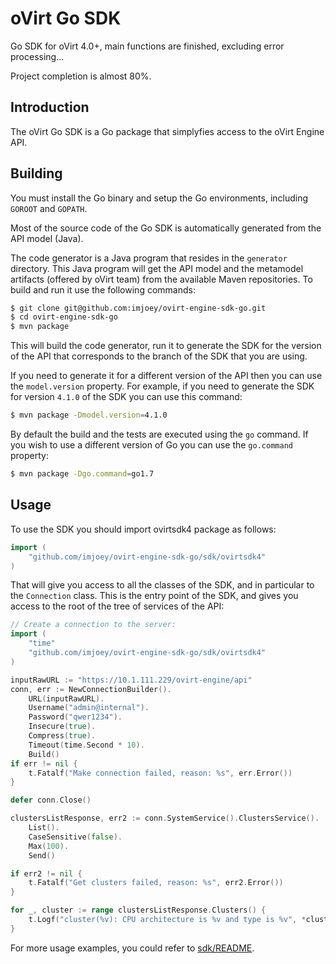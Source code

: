 # oVirt Go SDK
Go SDK for oVirt 4.0+, main functions are finished, excluding error processing...

Project completion is almost 80%.

## Introduction

The oVirt Go SDK is a Go package that simplyfies access to the
oVirt Engine API.

## Building

You must install the Go binary and setup the Go environments, including
`GOROOT` and `GOPATH`.

Most of the source code of the Go SDK is automatically generated
from the API model (Java).

The code generator is a Java program that resides in the `generator`
directory. This Java program will get the API model and the metamodel
artifacts (offered by oVirt team) from the available Maven repositories. 
To build and run it use the following commands:

```bash
$ git clone git@github.com:imjoey/ovirt-engine-sdk-go.git
$ cd ovirt-engine-sdk-go
$ mvn package
```

This will build the code generator, run it to generate the SDK for the
version of the API that corresponds to the branch of the SDK that you
are using.

If you need to generate it for a different version of the API then you
can use the `model.version` property. For example, if you need to
generate the SDK for version `4.1.0` of the SDK you can use this
command:
```bash
$ mvn package -Dmodel.version=4.1.0
```

By default the build and the tests are executed using the `go` command.
If you wish to use a different version of Go you can use the
`go.command` property:
```bash
$ mvn package -Dgo.command=go1.7
```

## Usage

To use the SDK you should import ovirtsdk4 package as follows:
```go
import (
    "github.com/imjoey/ovirt-engine-sdk-go/sdk/ovirtsdk4"
)
```

That will give you access to all the classes of the SDK, and in particular
to the `Connection` class. This is the entry point of the SDK,
and gives you access to the root of the tree of services of the API:

```go
// Create a connection to the server:
import (
    "time"
    "github.com/imjoey/ovirt-engine-sdk-go/sdk/ovirtsdk4"
)

inputRawURL := "https://10.1.111.229/ovirt-engine/api"
conn, err := NewConnectionBuilder().
	URL(inputRawURL).
	Username("admin@internal").
	Password("qwer1234").
	Insecure(true).
	Compress(true).
	Timeout(time.Second * 10).
	Build()
if err != nil {
	t.Fatalf("Make connection failed, reason: %s", err.Error())
}

defer conn.Close()

clustersListResponse, err2 := conn.SystemService().ClustersService().
	List().
	CaseSensitive(false).
	Max(100).
	Send()

if err2 != nil {
	t.Fatalf("Get clusters failed, reason: %s", err2.Error())
}

for _, cluster := range clustersListResponse.Clusters() {
	t.Logf("cluster(%v): CPU architecture is %v and type is %v", *cluster.Id,cluster.Cpu.Architecture, *cluster.Cpu.Type)
}

```

For more usage examples, you could refer to [sdk/README](https://github.com/imjoey/ovirt-engine-sdk-go/blob/master/sdk/README.md).
